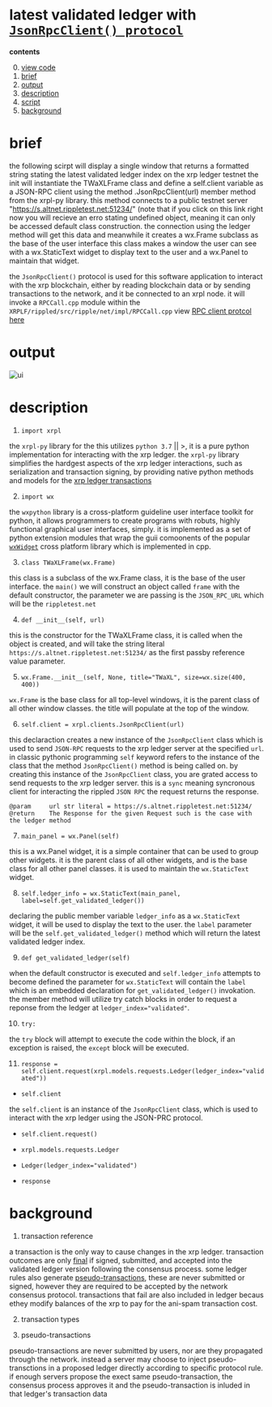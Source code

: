 # latest validated ledger with [`JsonRpcClient() protocol`](https://xrpl-py.readthedocs.io/en/stable/source/xrpl.clients.html#xrpl.clients.JsonRpcClient)  


**contents**

0.  [view code](https://github.com/MorganBergen/wallet-desktop/blob/main/src/00-get-ledger/main.py)
1.  [brief](#brief)
2.  [output](#output)
3.  [description](#description)
4.  [script](#script)
5.  [background](#background)

# brief

the following scirpt will display a single window that returns a formatted string stating the latest validated ledger index on the xrp ledger testnet the init will instantiate the TWaXLFrame class and define a self.client variable as a JSON-RPC client using the method .JsonRpcClient(url) member method from the xrpl-py library.  this method connects to a public testnet server "https://s.altnet.rippletest.net:51234/" (note that if you click on this link right now you will recieve an erro stating undefined object, meaning it can only be accessed default class construction.  the connection using the ledger method will get this data and meanwhile it creates a wx.Frame subclass as the base of the user interface this class makes a window the user can see with a wx.StaticText widget to display text to the user and a wx.Panel to maintain that widget.

the `JsonRpcClient()` protocol is used for this software application to interact with the xrp blockchain, either by reading blockchain data or by sending transactions to the network, and it be connected to an xrpl node. it will invoke a `RPCCall.cpp` module within the `XRPLF/rippled/src/ripple/net/impl/RPCCall.cpp` view [RPC client protcol here](https://github.com/XRPLF/rippled/blob/5834fbbc5d5f7354f2ba4e8426391f8ff112c744/src/ripple/net/impl/RPCCall.cpp)


# output

![ui](https://user-images.githubusercontent.com/65584733/218776766-78d3ae0f-cc0d-4757-9983-b7c0ec3d533d.png)


# description

1.  `import xrpl`

the `xrpl-py` library for the this utilizes `python 3.7` || >, it is a pure python implementation for interacting with the xrp ledger.  the `xrpl-py` library simplifies the hardgest aspects of the xrp ledger interactions, such as serialization and transaction signing, by providing native python methods and models for the [xrp ledger transactions](https://xrpl.org/transaction-formats.html)

2.  `import wx`

the `wxpython` library is a cross-platform guideline user interface toolkit for python, it allows programmers to create programs with robuts, highly functional graphical user interfaces, simply.  it is implemented as a set of python extension modules that wrap the guii comoonents of the popular [`wxWidget`](https://github.com/wxWidgets/wxWidgets) cross platform library which is implemented in cpp.

3.  `class TWaXLFrame(wx.Frame)`

this class is a subclass of the wx.Frame class, it is the base of the user interface.  the `main()` we will construct an object called `frame` with the default constructor, the parameter we are passing is the `JSON_RPC_URL` which will be the `rippletest.net`

4.  `def __init__(self, url)`

this is the constructor for the TWaXLFrame class, it is called when the object is created, and will take the string literal `https://s.altnet.rippletest.net:51234/` as the first passby reference value parameter.

5.  `wx.Frame.__init__(self, None, title="TWaXL", size=wx.size(400, 400))`

`wx.Frame` is the base class for all top-level windows, it is the parent class of all other window classes.  the title will populate at the top of the window.

6.  `self.client = xrpl.clients.JsonRpcClient(url)`

this declaraction creates a new instance of the `JsonRpcClient` class which is used to send `JSON-RPC` requests to the xrp ledger server at the specified `url`.  in classic pythonic programming `self` keyword refers to the instance of the class that the method `JsonRpcClient()` method is being called on.  by creating this instance of the `JsonRpcClient` class, you are grated access to send requests to the xrp ledger server.  this is a `sync` meaning syncronous client for interacting the rippled `JSON RPC` the request returns the response.

`@param     url str literal = https://s.altnet.rippletest.net:51234/`
`@return    The Response for the given Request such is the case with the ledger method`

7.  `main_panel = wx.Panel(self)`

this is a wx.Panel widget, it is a simple container that can be used to group other widgets.  it is the parent class of all other widgets, and is the base class for all other panel classes.  it is used to maintain the `wx.StaticText` widget.

8.  `self.ledger_info = wx.StaticText(main_panel, label=self.get_validated_ledger())`

declaring the public member variable `ledger_info` as a `wx.StaticText` widget, it will be used to display the text to the user.  the `label` parameter will be the `self.get_validated_ledger()` method which will return the latest validated ledger index. 

9.  `def get_validated_ledger(self)`

when the default constructor is executed and `self.ledger_info` attempts to become defined the parameter for `wx.StaticText` will contain the `label` which is an embedded declaration for `get_validated_ledger()` invokation.  the member method will utilize try catch blocks in order to request a reponse from the ledger at `ledger_index="validated"`.

10.  `try:`

the `try` block will attempt to execute the code within the block, if an exception is raised, the `except` block will be executed.

11.  `response = self.client.request(xrpl.models.requests.Ledger(ledger_index="validated"))`

-  `self.client`

the `self.client` is an instance of the `JsonRpcClient` class, which is used to interact with the xrp ledger using the JSON-PRC protocol.



-  `self.client.request()`

-  `xrpl.models.requests.Ledger`

-  `Ledger(ledger_index="validated")`

-  `response`


# background

1.  transaction reference

a transaction is the only way to cause changes in the xrp ledger.  transaction outcomes are only [final](https://xrpl.org/finality-of-results.html) if signed, submitted, and accepted into the validated ledger version following the consensus process.  some ledger rules also generate [pseudo-transactions](https://xrpl.org/pseudo-transaction-types.html), these are never submitted or signed, however they are required to be accepted by the network consensus protocol.  transactions that fail are also included in ledger becaus ethey modify balances of the xrp to pay for the ani-spam transaction cost.

2.  transaction types




2.  pseudo-transactions

pseudo-transactions are never submitted by users, nor are they propagated through the network.  instead a server may choose to inject pseudo-transctions in a proposed ledger directly according to specific protocol rule.  if enough servers propose the exect same pseudo-transaction, the consensus process approves it and the pseudo-transaction is inluded in that ledger's transaction data
